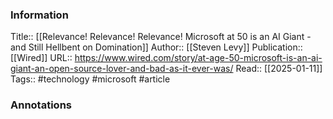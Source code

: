 
### Information
Title:: [[Relevance! Relevance! Relevance! Microsoft at 50 is an AI Giant - and Still Hellbent on Domination]]
Author:: [[Steven Levy]]
Publication:: [[Wired]]
URL:: https://www.wired.com/story/at-age-50-microsoft-is-an-ai-giant-an-open-source-lover-and-bad-as-it-ever-was/
Read:: [[2025-01-11]]
Tags:: #technology #microsoft 
#article

### Annotations
